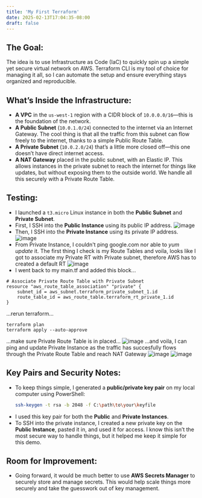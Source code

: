 ```yaml
---
title: 'My First Terraform'
date: 2025-02-13T17:04:35-08:00
draft: false
---
```

## The Goal:
The idea is to use Infrastructure as Code (IaC) to quickly spin up a simple yet secure virtual network on AWS. Terraform CLI is my tool of choice for managing it all, so I can automate the setup and ensure everything stays organized and reproducible.

## What’s Inside the Infrastructure:
- **A VPC** in the `us-west-1` region with a CIDR block of `10.0.0.0/16`—this is the foundation of the network.  
- **A Public Subnet** (`10.0.1.0/24`) connected to the internet via an Internet Gateway. The cool thing is that all the traffic from this subnet can flow freely to the internet, thanks to a simple Public Route Table.  
- **A Private Subnet** (`10.0.2.0/24`) that’s a little more closed off—this one doesn’t have direct internet access.  
- **A NAT Gateway** placed in the public subnet, with an Elastic IP. This allows instances in the private subnet to reach the internet for things like updates, but without exposing them to the outside world. We handle all this securely with a Private Route Table.

## Testing:
- I launched a `t3.micro` Linux instance in both the **Public Subnet** and **Private Subnet**.  
- First, I SSH into the **Public Instance** using its public IP address.
![image](/images/my-first-terraform/sshpublic.drawio.png)
- Then, I SSH into the **Private Instance** using its private IP address.
![image](/images/my-first-terraform/sshprivate.drawio.png)
- From Private Instance, I couldn't ping google.com nor able to *yum update* it. The first thing I check is my Route Tables and voila, looks like I got to associate my Private RT with Private subnet, therefore AWS has to created a default RT
![image](/images/my-first-terraform/routetablemessup.drawio.png)
- I went back to my main.tf and added this block...
```
# Associate Private Route Table with Private Subnet
resource "aws_route_table_association" "private" {
	subnet_id = aws_subnet.terraform_private_subnet_1.id
	route_table_id = aws_route_table.terraform_rt_private_1.id
}
```
...rerun terraform...
```
terraform plan
terraform apply --auto-approve
```
...make sure Private Route Table is in placed...
![image](/images/my-first-terraform/routetablecorrected.drawio.png)
...and voila, I can ping and update Private Instance as the traffic has succesfully flows through the Private Route Table and reach NAT Gateway
![image](/images/my-first-terraform/testconnection1.drawio.png)
![image](/images/my-first-terraform/testconnection2.drawio.png)


## Key Pairs and Security Notes:
- To keep things simple, I generated a **public/private key pair** on my local computer using PowerShell:  
  ```bash  
  ssh-keygen -t rsa -b 2048 -f C:\path\to\your\keyfile  
  ```  
- I used this key pair for both the **Public** and **Private Instances**.  
- To SSH into the private instance, I created a new private key on the **Public Instance**, pasted it in, and used it for access. I know this isn’t the most secure way to handle things, but it helped me keep it simple for this demo.

## Room for Improvement:
- Going forward, it would be much better to use **AWS Secrets Manager** to securely store and manage secrets. This would help scale things more securely and take the guesswork out of key management.
